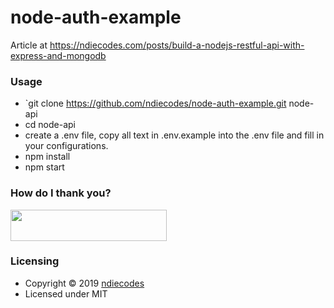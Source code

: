 # node-auth-example
Article at https://ndiecodes.com/posts/build-a-nodejs-restful-api-with-express-and-mongodb

### Usage
- `git clone https://github.com/ndiecodes/node-auth-example.git node-api
- cd node-api
- create a .env file, copy all text in .env.example into the .env file and fill in your configurations.
- npm install
- npm start 


### How do I thank you?

[
<img src="https://res.cloudinary.com/iamndie/image/upload/v1578986171/patreon-button_srjo0f.jpg" height="50" width="250">
](https://www.patreon.com/ndiecodes)

### Licensing

* Copyright © 2019  [ndiecodes](https://twitter.com/ndiecodes)
* Licensed under MIT

